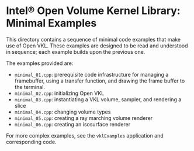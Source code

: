 # Intel® Open Volume Kernel Library: Minimal Examples

This directory contains a sequence of minimal code examples that make use of
Open VKL. These examples are designed to be read and understood in sequence;
each example builds upon the previous one.

The examples provided are:

- `minimal_01.cpp`: prerequisite code infrastructure for managing a framebuffer,
  using a transfer function, and drawing the frame buffer to the terminal.
- `minimal_02.cpp`: initializing Open VKL
- `minimal_03.cpp`: instantiating a VKL volume, sampler, and rendering a slice
- `minimal_04.cpp`: changing volume types
- `minimal_05.cpp`: creating a ray marching volume renderer
- `minimal_06.cpp`: creating an isosurface renderer

For more complex examples, see the `vklExamples` application and corresponding
code.
